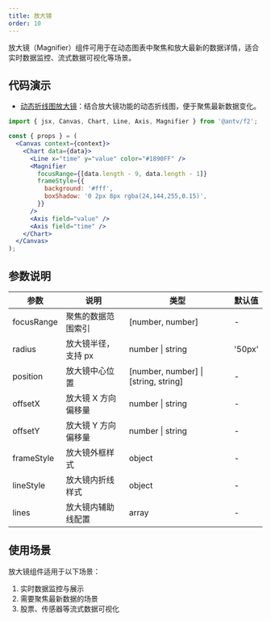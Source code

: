 ```yaml
---
title: 放大镜
order: 10
---
```


放大镜（Magnifier）组件可用于在动态图表中聚焦和放大最新的数据详情，适合实时数据监控、流式数据可视化等场景。

## 代码演示

- [动态折线图放大镜](./demo/magnifier-dynamic.jsx)：结合放大镜功能的动态折线图，便于聚焦最新数据变化。

```jsx
import { jsx, Canvas, Chart, Line, Axis, Magnifier } from '@antv/f2';

const { props } = (
  <Canvas context={context}>
    <Chart data={data}>
      <Line x="time" y="value" color="#1890FF" />
      <Magnifier
        focusRange={[data.length - 9, data.length - 1]}
        frameStyle={{
          background: '#fff',
          boxShadow: '0 2px 8px rgba(24,144,255,0.15)',
        }}
      />
      <Axis field="value" />
      <Axis field="time" />
    </Chart>
  </Canvas>
);
```

## 参数说明

| 参数       | 说明                | 类型                                 | 默认值 |
| ---------- | ------------------- | ------------------------------------ | ------ |
| focusRange | 聚焦的数据范围索引  | [number, number]                     | -      |
| radius     | 放大镜半径，支持 px | number \| string                     | '50px' |
| position   | 放大镜中心位置      | [number, number] \| [string, string] | -      |
| offsetX    | 放大镜 X 方向偏移量 | number \| string                     | -      |
| offsetY    | 放大镜 Y 方向偏移量 | number \| string                     | -      |
| frameStyle | 放大镜外框样式      | object                               | -      |
| lineStyle  | 放大镜内折线样式    | object                               | -      |
| lines      | 放大镜内辅助线配置  | array                                | -      |

## 使用场景

放大镜组件适用于以下场景：

1. 实时数据监控与展示
2. 需要聚焦最新数据的场景
3. 股票、传感器等流式数据可视化
